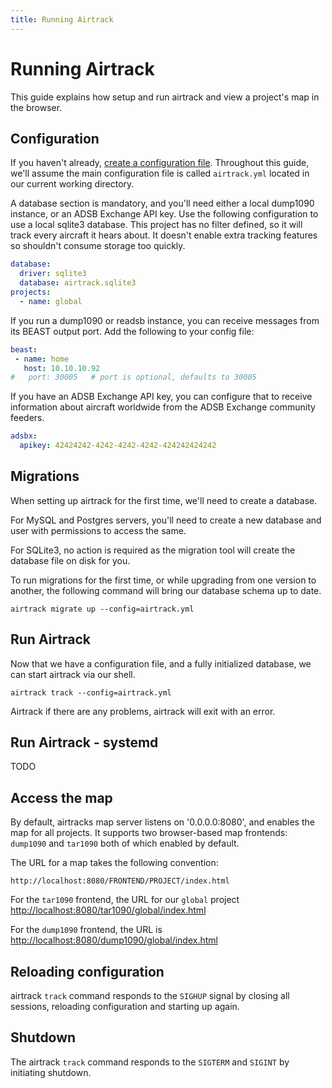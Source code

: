 ```yaml
---
title: Running Airtrack
---
```


# Running Airtrack

This guide explains how setup and run airtrack and view a project's map in the browser.

## Configuration

If you haven't already, [create a configuration file](./configuration.html). Throughout
this guide, we'll assume the main configuration file is called `airtrack.yml` located in
our current working directory.

A database section is mandatory, and you'll need either a local dump1090 instance, or an
ADSB Exchange API key. Use the following configuration to use a local sqlite3 database.
This project has no filter defined, so it will track every aircraft it hears about. It
doesn't enable extra tracking features so shouldn't consume storage too quickly.

```yaml
database:
  driver: sqlite3
  database: airtrack.sqlite3
projects:
  - name: global
```

If you run a dump1090 or readsb instance, you can receive messages from its BEAST output port.
Add the following to your config file:
```yaml
beast:
 - name: home
   host: 10.10.10.92
#   port: 30005   # port is optional, defaults to 30005
```

If you have an ADSB Exchange API key, you can configure that to receive information
about aircraft worldwide from the ADSB Exchange community feeders.
```yaml
adsbx:
  apikey: 42424242-4242-4242-4242-424242424242
```

## Migrations

When setting up airtrack for the first time, we'll need to create a database.

For MySQL and Postgres servers, you'll need to create a new database and user with permissions to
access the same.

For SQLite3, no action is required as the migration tool will create the database file on disk for you.

To run migrations for the first time, or while upgrading from one version to another, the following
command will bring our database schema up to date.

    airtrack migrate up --config=airtrack.yml

## Run Airtrack

Now that we have a configuration file, and a fully initialized database, we can start airtrack
via our shell.

    airtrack track --config=airtrack.yml

Airtrack if there are any problems, airtrack will exit with an error.

## Run Airtrack - systemd

TODO

## Access the map

By default, airtracks map server listens on '0.0.0.0:8080', and enables the map for all projects.
It supports two browser-based map frontends: `dump1090` and `tar1090` both of which enabled by default.

The URL for a map takes the following convention:

    http://localhost:8080/FRONTEND/PROJECT/index.html

For the `tar1090` frontend, the URL for our `global` project [http://localhost:8080/tar1090/global/index.html](http://localhost:8080/tar1090/global/index.html)

For the `dump1090` frontend, the URL is [http://localhost:8080/dump1090/global/index.html](http://localhost:8080/dump1090/global/index.html)

## Reloading configuration

airtrack `track` command responds to the `SIGHUP` signal by closing all sessions, reloading
configuration and starting up again.

## Shutdown

The airtrack `track` command responds to the `SIGTERM` and `SIGINT` by initiating shutdown.
